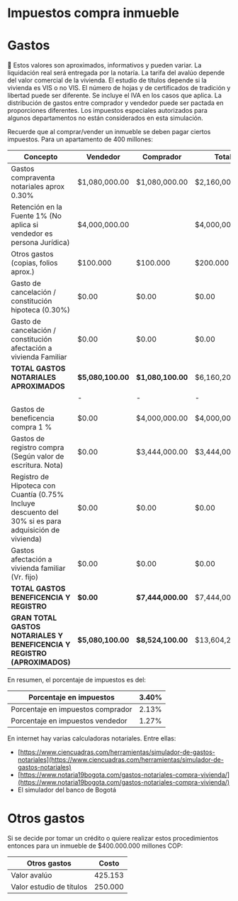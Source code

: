 # Impuestos compra inmueble

# Gastos

<aside>
🚨 Estos valores son aproximados, informativos y pueden variar. La liquidación real será entregada por la notaría. La tarifa del avalúo depende del valor comercial de la vivienda. El estudio de títulos depende si la vivienda es VIS o no VIS. El número de hojas y de certificados de tradición y libertad puede ser diferente. Se incluye el IVA en los casos que aplica. La distribución de gastos entre comprador y vendedor puede ser pactada en proporciones diferentes. Los impuestos especiales autorizados para algunos departamentos no están considerados en esta simulación.

</aside>

Recuerde que al comprar/vender un inmueble se deben pagar ciertos impuestos. Para un apartamento de 400 millones:

| **Concepto** | **Vendedor** | **Comprador** | **Total** |
| --- | --- | --- | --- |
| Gastos compraventa notariales aprox 0.30% | $1,080,000.00 | $1,080,000.00 | $2,160,000.00 |
| Retención en la Fuente 1% (No aplica si vendedor es persona Jurídica) | $4,000,000.00 |  | $4,000,000.00 |
| Otros gastos (copias, folios aprox.) | $100.000 | $100.000 | $200.000 |
| Gasto de cancelación / constitución hipoteca (0.30%) | $0.00 | $0.00 | $0.00 |
| Gasto de cancelación / constitución afectación a vivienda Familiar | $0.00 | $0.00 | $0.00 |
| **TOTAL GASTOS NOTARIALES APROXIMADOS** | **$5,080,100.00** | **$1,080,100.00** | $6,160,200.00 |
|  | - | - | - |
| Gastos de beneficencia compra 1 % | $0.00 | $4,000,000.00 | $4,000,000.00 |
| Gastos de registro compra (Según valor de escritura. Nota) | $0.00 | $3,444,000.00 | $3,444,000.00 |
| Registro de Hipoteca con Cuantía (0.75% Incluye descuento del 30% si es para adquisición de vivienda) | $0.00 | $0.00 | $0.00 |
| Gastos afectación a vivienda familiar (Vr. fijo) | $0.00 | $0.00 | $0.00 |
| **TOTAL GASTOS BENEFICENCIA Y REGISTRO** | **$0.00** | **$7,444,000.00** | $7,444,000.00 |
| **GRAN TOTAL GASTOS NOTARIALES Y BENEFICENCIA Y REGISTRO (APROXIMADOS)** | **$5,080,100.00** | **$8,524,100.00** | $13,604,200.00 |

En resumen, el porcentaje de impuestos es del:

| Porcentaje en impuestos | 3.40% |
| --- | --- |
| Porcentaje en impuestos comprador | 2.13% |
| Porcentaje en impuestos vendedor | 1.27% |

En internet hay varias calculadoras notariales. Entre ellas:

- [https://www.ciencuadras.com/herramientas/simulador-de-gastos-notariales](https://www.ciencuadras.com/herramientas/simulador-de-gastos-notariales)
- [https://www.notaria19bogota.com/gastos-notariales-compra-vivienda/](https://www.notaria19bogota.com/gastos-notariales-compra-vivienda/)
- El simulador del banco de Bogotá

# Otros gastos

Si se decide por tomar un crédito o quiere realizar estos procedimientos entonces para un inmueble de $400.000.000 millones COP:

| Otros gastos | Costo |
| --- | --- |
| Valor avalúo | 425.153 |
| Valor estudio de títulos | 250.000 |